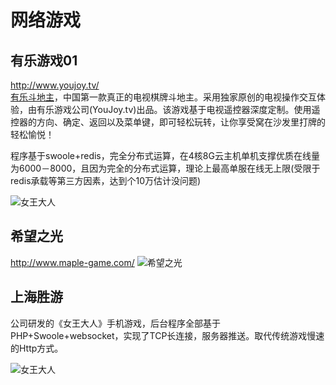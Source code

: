 # 网络游戏

有乐游戏01
----
<http://www.youjoy.tv/>  
[有乐斗地主](http://www.youjoy.tv/)，中国第一款真正的电视棋牌斗地主。采用独家原创的电视操作交互体验，由有乐游戏公司(YouJoy.tv)出品。该游戏基于电视遥控器深度定制。使用遥控器的方向、确定、返回以及菜单键，即可轻松玩转，让你享受窝在沙发里打牌的轻松愉悦！ 

程序基于swoole+redis，完全分布式运算，在4核8G云主机单机支撑优质在线量为6000－8000，且因为完全的分布式运算，理论上最高单服在线无上限(受限于redis承载等第三方因素，达到个10万估计没问题)

![女王大人](https://wiki.swoole.com/static/image/youle.png)

希望之光
---------------
<http://www.maple-game.com/>
![希望之光](https://wiki.swoole.com/static/image/xiwang.png)

上海胜游
----
公司研发的《女王大人》手机游戏，后台程序全部基于PHP+Swoole+websocket，实现了TCP长连接，服务器推送。取代传统游戏慢速的Http方式。

![女王大人](https://wiki.swoole.com/static/image/nvwang.jpg)

